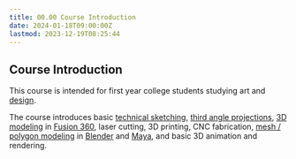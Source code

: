 ```yaml
---
title: 00.00 Course Introduction
date: 2024-01-18T09:00:00Z
lastmod: 2023-12-19T08:25:44
---
```


## Course Introduction

This course is intended for first year college students studying art and [design](../../../../art-faq/design.md).

The course introduces basic [technical sketching](../../../../drawing/technical-sketching.md), [third angle projections](../../../../drawing/third-angle-projection.md), [3D modeling](../../../../3d-modeling/3d-modeling.md) in [Fusion 360](../../../../3d-modeling/fusion-360/fusion-360.md), laser cutting, 3D printing, CNC fabrication, [mesh / polygon modeling](../../../../3d-modeling/polygon-mesh-3d-modeling-basics.md) in [Blender](../../../../3d-modeling/blender/blender.md) and [Maya](../../../../3d-modeling/maya/maya.md), and basic 3D animation and rendering.
